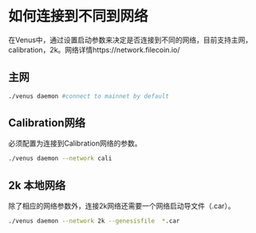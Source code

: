 # 如何连接到不同到网络

在Venus中，通过设置启动参数来决定是否连接到不同的网络，目前支持主网，calibration，2k。网络详情https://network.filecoin.io/

## 主网

```sh
./venus daemon #connect to mainnet by default
```

## Calibration网络

必须配置为连接到Calibration网络的参数。

```sh
./venus daemon --network cali
```

## 2k 本地网络

除了相应的网络参数外，连接2k网络还需要一个网络启动导文件（.car）。

```sh
./venus daemon --network 2k --genesisfile  *.car
```
